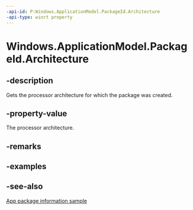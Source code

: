 ```yaml
---
-api-id: P:Windows.ApplicationModel.PackageId.Architecture
-api-type: winrt property
---
```


<!-- Property syntax
public Windows.System.ProcessorArchitecture Architecture { get; }
-->

# Windows.ApplicationModel.PackageId.Architecture

## -description
Gets the processor architecture for which the package was created.

## -property-value
The processor architecture.

## -remarks

## -examples

## -see-also
[App package information sample](http://code.msdn.microsoft.com/windowsapps/Package-sample-46e239fa)